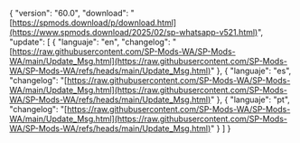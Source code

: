 { "version": "60.0",
    "download": "[https://spmods.download/p/download.html](https://www.spmods.download/2025/02/sp-whatsapp-v521.html)",
     "update":
     [ { "languaje": "en",
         "changelog": "[https://raw.githubusercontent.com/SP-Mods-WA/SP-Mods-WA/main/Update_Msg.html](https://raw.githubusercontent.com/SP-Mods-WA/SP-Mods-WA/refs/heads/main/Update_Msg.html)" },
          { "languaje": "es",
         "changelog": "[https://raw.githubusercontent.com/SP-Mods-WA/SP-Mods-WA/main/Update_Msg.html](https://raw.githubusercontent.com/SP-Mods-WA/SP-Mods-WA/refs/heads/main/Update_Msg.html)" },
        { "languaje": "pt", "changelog": "[https://raw.githubusercontent.com/SP-Mods-WA/SP-Mods-WA/main/Update_Msg.html](https://raw.githubusercontent.com/SP-Mods-WA/SP-Mods-WA/refs/heads/main/Update_Msg.html)"
   }
   ]
 }

